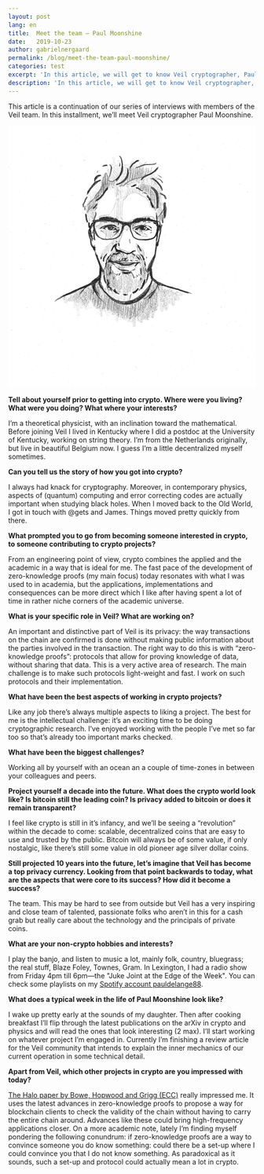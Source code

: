 ```yaml
---
layout: post
lang: en
title:  Meet the team — Paul Moonshine
date:   2019-10-23
author: gabrielnergaard
permalink: /blog/meet-the-team-paul-moonshine/
categories: test
excerpt: 'In this article, we will get to know Veil cryptographer, Paul Moonshine'
description: 'In this article, we will get to know Veil cryptographer, Paul Moonshine'
---
```

This article is a continuation of our series of interviews with members of the Veil team. In this installment, we’ll meet Veil cryptographer Paul Moonshine.

![](/uploads/team/misterkangaroo.jpg)

**Tell about yourself prior to getting into crypto. Where were you living? What were you doing? What where your interests?**

I’m a theoretical physicist, with an inclination toward the mathematical. Before joining Veil I lived in Kentucky where I did a postdoc at the University of Kentucky, working on string theory. I’m from the Netherlands originally, but live in beautiful Belgium now. I guess I’m a little decentralized myself sometimes.

**Can you tell us the story of how you got into crypto?**

I always had knack for cryptography. Moreover, in contemporary physics, aspects of (quantum) computing and error correcting codes are actually important when studying black holes. When I moved back to the Old World, I got in touch with @gets and James. Things moved pretty quickly from there.

**What prompted you to go from becoming someone interested in crypto, to someone contributing to crypto projects?**

From an engineering point of view, crypto combines the applied and the academic in a way that is ideal for me. The fast pace of the development of zero-knowledge proofs (my main focus) today resonates with what I was used to in academia, but the applications,  implementations and consequences can be more direct which I like after having spent a lot of time in rather niche corners of the academic universe.

**What is your specific role in Veil? What are working on?**

An important and distinctive part of Veil is its privacy: the way transactions on the chain are confirmed is done without making public information about the parties involved in the transaction. The right way to do this is with “zero-knowledge proofs”: protocols that allow for proving knowledge of data, without sharing that data. This is a very active area of research. The main challenge is to make such protocols light-weight and fast. I work on such protocols and their implementation.

**What have been the best aspects of working in crypto projects?**

Like any job there’s always multiple aspects to liking a project. The best for me is the intellectual challenge: it’s an exciting time to be doing cryptographic research. I’ve enjoyed working with the people I’ve met so far too so that’s already too important marks checked.

**What have been the biggest challenges?**

Working all by yourself with an ocean an a couple of time-zones in between your colleagues and peers.

**Project yourself a decade into the future. What does the crypto world look like? Is bitcoin still the leading coin? Is privacy added to bitcoin or does it remain transparent?**

I feel like crypto is still in it’s infancy, and we’ll be seeing a “revolution” within the decade to come: scalable, decentralized coins that are easy to use and trusted by the public. Bitcoin will always be of some value, if only nostalgic, like there’s still some value in old pioneer age silver dollar coins.

**Still projected 10 years into the future, let’s imagine that Veil has become a top privacy currency. Looking from that point backwards to today, what are the aspects that were core to its success? How did it become a success?** 

The team. This may be hard to see from outside but Veil has a very inspiring and close team of talented, passionate folks who aren’t in this for a cash grab but really care about the technology and the principals of private coins.

**What are your non-crypto hobbies and interests?**

I play the banjo, and listen to music a lot, mainly folk, country, bluegrass; the real stuff, Blaze Foley, Townes, Gram. In Lexington, I had a radio show from Friday 4pm till 6pm—the "Juke Joint at the Edge of the Week". You can check some playlists on my [Spotify account pauldelange88](https://open.spotify.com/playlist/7awOu4gfhuDPUJbul5KXdm?).

**What does a typical week in the life of Paul Moonshine look like?**

I wake up pretty early at the sounds of my daughter. Then after cooking breakfast I’ll flip through the latest publications on the arXiv in crypto and physics and will read the ones that look interesting (2 max). I’ll start working on whatever project I’m engaged in. Currently I’m finishing a review article for the Veil community that intends to explain the inner mechanics of our current operation in some technical detail.

**Apart from Veil, which other projects in crypto are you impressed with today?**

[The Halo paper by Bowe, Hopwood and Grigg (ECC)](https://electriccoin.co/blog/halo-recursive-proof-composition-without-a-trusted-setup/) really impressed me. It uses the latest advances in zero-knowledge proofs to propose a way for blockchain clients to check the validity of the chain without having to carry the entire chain around. Advances like these could bring high-frequency applications closer. On a more academic note, lately I’m finding myself pondering the following conundrum: if zero-knowledge proofs are a way to convince someone you do know something: could there be a set-up where I could convince you that I do not know something. As paradoxical as it sounds, such a set-up and protocol could actually mean a lot in crypto.